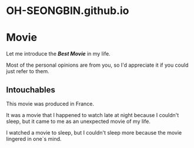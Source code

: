 # OH-SEONGBIN.github.io

# Movie
Let me introduce the **_Best Movie_** in my life.

Most of the personal opinions are from you, so I'd appreciate it if you could just refer to them.

## Intouchables
This movie was produced in France.

It was a movie that I happened to watch late at night because I couldn't sleep, but it came to me as an unexpected movie of my life.

I watched a movie to sleep, but I couldn't sleep more because the movie lingered in one`s mind.

